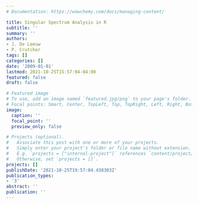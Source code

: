 ```yaml
---
# Documentation: https://wowchemy.com/docs/managing-content/

title: Singular Spectrum Analysis in R
subtitle: ''
summary: ''
authors:
- J. De Leeuw
- P. Crutcher
tags: []
categories: []
date: '2009-01-01'
lastmod: 2021-10-25T15:57:04-04:00
featured: false
draft: false

# Featured image
# To use, add an image named `featured.jpg/png` to your page's folder.
# Focal points: Smart, Center, TopLeft, Top, TopRight, Left, Right, BottomLeft, Bottom, BottomRight.
image:
  caption: ''
  focal_point: ''
  preview_only: false

# Projects (optional).
#   Associate this post with one or more of your projects.
#   Simply enter your project's folder or file name without extension.
#   E.g. `projects = ["internal-project"]` references `content/project/deep-learning/index.md`.
#   Otherwise, set `projects = []`.
projects: []
publishDate: '2021-10-25T19:57:04.438303Z'
publication_types:
- '3'
abstract: ''
publication: ''
---
```

